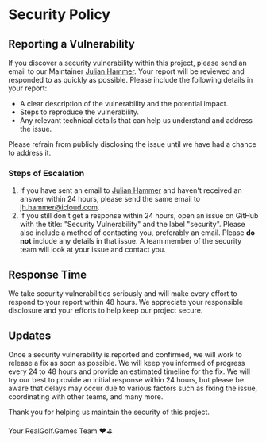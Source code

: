 # Security Policy

## Reporting a Vulnerability

If you discover a security vulnerability within this project, please send an email to our Maintainer [Julian Hammer](mailto:jh@moinjulian.com). Your report will be reviewed and responded to as quickly as possible. Please include the following details in your report:

- A clear description of the vulnerability and the potential impact.
- Steps to reproduce the vulnerability.
- Any relevant technical details that can help us understand and address the issue.

Please refrain from publicly disclosing the issue until we have had a chance to address it.

### Steps of Escalation

1. If you have sent an email to [Julian Hammer](mailto:jh@moinjulian.com) and haven't received an answer within 24 hours, please send the same email to [jh.hammer@icloud.com](mailto:jh.hammer@icloud.com).
2. If you still don't get a response within 24 hours, open an issue on GitHub with the title: "Security Vulnerability" and the label "security". Please also include a method of contacting you, preferably an email. Please **do not** include any details in that issue. A team member of the security team will look at your issue and contact you.

## Response Time

We take security vulnerabilities seriously and will make every effort to respond to your report within 48 hours. We appreciate your responsible disclosure and your efforts to help keep our project secure.

## Updates

Once a security vulnerability is reported and confirmed, we will work to release a fix as soon as possible. We will keep you informed of progress every 24 to 48 hours and provide an estimated timeline for the fix. We will try our best to provide an initial response within 24 hours, but please be aware that delays may occur due to various factors such as fixing the issue, coordinating with other teams, and many more.

Thank you for helping us maintain the security of this project.

Your RealGolf.Games Team ❤️⛳️
